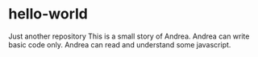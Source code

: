 # hello-world
Just another repository
This is a small story of Andrea.  Andrea can write basic code only.  Andrea can read and understand some javascript.
